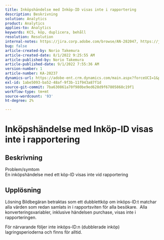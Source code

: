 ```yaml
---
title: Inköpshändelse med Inköp-ID visas inte i rapportering
description: Beskrivning
solution: Analytics
product: Analytics
applies-to: Analytics
keywords: KCS, köp, duplicera, behåll
resolution: Resolution
internal-notes: https://jira.corp.adobe.com/browse/AN-282047, https://jira.corp.adobe.com/browse/AN-287475
bug: false
article-created-by: Norio Takemura
article-created-date: 8/1/2022 9:25:55 AM
article-published-by: Norio Takemura
article-published-date: 9/1/2022 7:55:36 AM
version-number: 1
article-number: KA-20237
dynamics-url: https://adobe-ent.crm.dynamics.com/main.aspx?forceUCI=1&pagetype=entityrecord&etn=knowledgearticle&id=f8636eed-7b11-ed11-b83d-0022480862c6
exl-id: 1abe5093-ba52-48af-9f3b-11f943a87f1d
source-git-commit: 7ba630861a70f980be9ed628d9f67805868c19f1
workflow-type: tm+mt
source-wordcount: '93'
ht-degree: 2%

---
```


# Inköpshändelse med Inköp-ID visas inte i rapportering

## Beskrivning

Problem/symtom
<br>En inköpshändelse med ett köp-ID visas inte vid rapportering


## Upplösning


Lösning Bildbegäran betraktas som ett dubblettköp om inköps-ID:t matchar alla värden som redan samlats in i rapportsviten för alla besökare.  Alla konverteringsvariabler, inklusive händelsen purchase, visas inte i rapporteringen.

För närvarande följer inte inköps-ID:n (dubblerade inköp) lagringsperioderna och finns för alltid.
